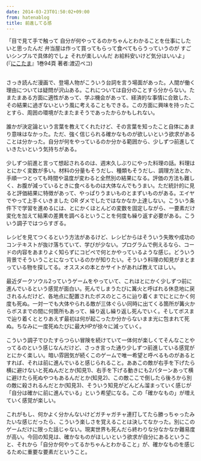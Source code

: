 ```yaml
---
date: 2014-03-23T01:50:02+09:00
from: hatenablog
title: 前進してる感
---
```


<p>「目で見て手で触って 自分が何やってるのかちゃんとわかることを仕事にしたいと思ったんだ 弁当屋は作って買ってもらって食べてもらうっていうのが すごいシンプルで具体的でしょ それが楽しいんだ お給料安いけど気分はいいよ」(『<a href="http://www.amazon.co.jp/gp/product/B009KYCT6U/ref=as_li_ss_tl?ie=UTF8&amp;camp=247&amp;creative=7399&amp;creativeASIN=B009KYCT6U&amp;linkCode=as2&amp;tag=r7kamura07-22">にこたま</a>』1巻94頁 著者:渡辺ペコ)</p>
<div>
<div style="text-align: start;"> </div>
<div style="text-align: start;">さっき読んだ漫画で、登場人物がこういう台詞を言う場面があった。人間が働く理由については疑問が沢山ある。これについては自分のことすら分からない。たまたまある方面に適性があって、学ぶ機会があって、経済的な事情に合致した、その結果に過ぎないという風に考えることもできる。この方面に興味を持ったことすら、周囲の環境がたまたまそうであったからかもしれない。</div>
</div>
<div style="text-align: start;"> </div>
<div style="text-align: start;">誰かが決定論という言葉を教えてくれたけど、その言葉を知ったこと自体にあまり意味はなかった。ただ、強く信じられる確かなものが欲しいという欲求があることは分かった。自分が何をやっているのか分かる範囲から、少しずつ前進していきたいという気持ちがある。</div>
<div style="text-align: start;"> </div>
<div style="text-align: start;">少しずつ前進と言って想起されるのは、週末久しぶりにやった料理の話。<span style="text-align: justify;">料理はとにかく変数が多い。材料の分量もそうだし、種類もそうだし、調理方法とか、手順一つとっても時間や温度が変わると全然別の結果になる。評価の方法も難しく、お腹が減っているときに食べるものは大体なんでもうまい。ただ統計的に見ると評価結果に特徴があって、やっぱりうまいものとまずいものがある。エイヤでやって上手くいきました OR ダメでしたではなかなか上達しない。こういう条件下で学習を進めるには、とにかくほとんどの変数を固定しながら、一要素だけ変化を加えて結果の差異を調べるということを何度も繰り返す必要がある。こういう調子ではつらすぎる。</span>
</div>
<div style="text-align: start;"> </div>
<div style="text-align: start;">レシピを見てつくるという方法があるけど、レシピからはそういう失敗や成功のコンテキストが抜け落ちていて、学びが少ない。プログラムで例えるなら、コードの内容をあまりよく知らずにコピペで何とかやっているような感じ。どういう背景でそういうことになっているのかが知りたい。そういう料理の知見がまとまっている物を探してる。オススメの本とかサイトがあれば教えてほしい。</div>
<div style="text-align: start;"> </div>
<div style="text-align: start;">最近ダークソウル2っていうゲームをやっていて、これはとにかく少しずつ前に進んでいるという感覚が面白い。死んでしまうたびに篝火と呼ばれる休息地に戻されるんだけど、各地点に配置されたボスのところに辿り着くまでにとにかく何度も死ぬ。一対一でも大体やられる敵が三体ぐらい同時に出てくる箇所が篝火からボスまでの間に何箇所もあって、繰り返し繰り返し死んでいく。そしてボスまで辿り着くととりあえず最初は何が起こったか分からないまま光に包まれて死ぬ。ちなみに一度死ぬたびに最大HPが徐々に減っていく。</div>
<div style="text-align: start;"> </div>
<div style="text-align: start;">こういう調子でひたすらつらい冒険を続けていて一体何が楽しくてそんなことやってるのという感じなんだけど、さっき言った通り少しずつ前進している感覚がとにかく楽しい。暗い雰囲気が続くこのゲームで唯一希望と呼べるものがあるとすれば、それは前に進んでいると感じられること。ああこの敵が右手を下げたら横に避けないと死ぬんだとか(知見1)、右手を下げる動きにも2パターンあって横に避けたら死ぬやつもあるんだとか(知見2)、この敵ここで倒したら後ろから別の敵に殺されるんだとか(知見3)、そういう知見がどんどん溜まっていく感じが「自分は確かに前に進んでいる」という希望になる。この「確かなもの」が増えていく感覚が楽しい。</div>
<div style="text-align: start;"> </div>
<div style="text-align: start;">これがもし、何かよく分かんないけどガチャガチャ連打してたら勝っちゃったみたいな感じだったら、こういう楽しさを覚えることは決してなかった。別にこのゲームだけに限った話じゃない。現実世界も死んだら終わりな分なかなか難易度が高い。今回の知見は、<span style="text-align: justify;">確かなものがほしいという欲求が自分にあるということ、それから「自分か何やってるかちゃんとわかること」が、確かなものを感じるために重要な要素だということ。</span>
</div>
